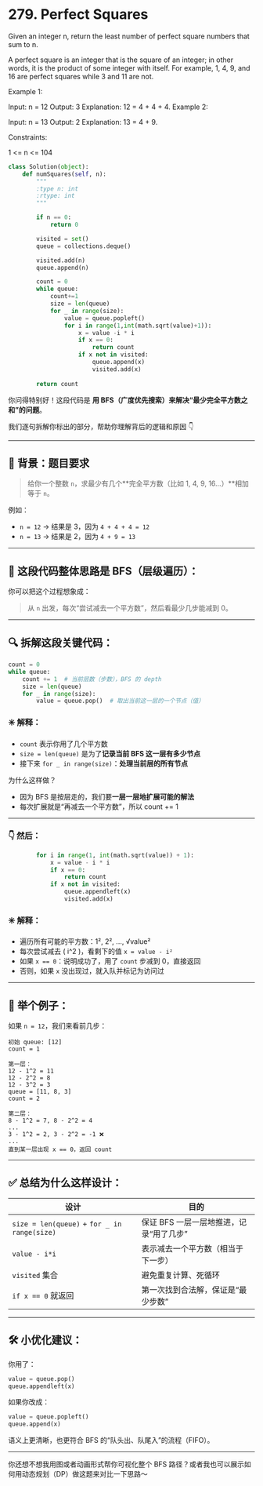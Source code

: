 # 279. Perfect Squares
Given an integer n, return the least number of perfect square numbers that sum to n.

A perfect square is an integer that is the square of an integer; in other words, it is the product of some integer with itself. For example, 1, 4, 9, and 16 are perfect squares while 3 and 11 are not.

 

Example 1:

Input: n = 12
Output: 3
Explanation: 12 = 4 + 4 + 4.
Example 2:

Input: n = 13
Output: 2
Explanation: 13 = 4 + 9.
 

Constraints:

1 <= n <= 104

```python
class Solution(object):
    def numSquares(self, n):
        """
        :type n: int
        :rtype: int
        """

        if n == 0:
            return 0

        visited = set()
        queue = collections.deque()

        visited.add(n)
        queue.append(n)

        count = 0
        while queue:
            count+=1
            size = len(queue)
            for _ in range(size):
                value = queue.popleft()
                for i in range(1,int(math.sqrt(value)+1)):
                    x = value -i * i
                    if x == 0:
                        return count
                    if x not in visited:
                        queue.append(x)
                        visited.add(x)
        
        return count
```

你问得特别好！这段代码是 **用 BFS（广度优先搜索）来解决“最少完全平方数之和”的问题**。

我们逐句拆解你标出的部分，帮助你理解背后的逻辑和原因 👇

---

## 📌 背景：题目要求

> 给你一个整数 `n`，求最少有几个**完全平方数（比如 1, 4, 9, 16...）**相加等于 `n`。

例如：
- `n = 12` → 结果是 3，因为 `4 + 4 + 4 = 12`
- `n = 13` → 结果是 2，因为 `4 + 9 = 13`

---

## 🧠 这段代码整体思路是 BFS（层级遍历）：

你可以把这个过程想象成：

> 从 `n` 出发，每次“尝试减去一个平方数”，然后看最少几步能减到 0。

---

## 🔍 拆解这段关键代码：

```python
count = 0
while queue:
    count += 1  # 当前层数（步数），BFS 的 depth
    size = len(queue)
    for _ in range(size):
        value = queue.pop()  # 取出当前这一层的一个节点（值）
```

### ✳️ 解释：

- `count` 表示你用了几个平方数
- `size = len(queue)` 是为了**记录当前 BFS 这一层有多少节点**
- 接下来 `for _ in range(size)`：**处理当前层的所有节点**

为什么这样做？
- 因为 BFS 是按层走的，我们要**一层一层地扩展可能的解法**
- 每次扩展就是“再减去一个平方数”，所以 count += 1

---

### 👇 然后：

```python
        for i in range(1, int(math.sqrt(value)) + 1):
            x = value - i * i
            if x == 0:
                return count
            if x not in visited:
                queue.appendleft(x)
                visited.add(x)
```

### ✳️ 解释：

- 遍历所有可能的平方数：1², 2², ..., √value²
- 每次尝试减去 \( i^2 \)，看剩下的值 `x = value - i²`
- 如果 `x == 0`：说明成功了，用了 `count` 步减到 0，直接返回
- 否则，如果 `x` 没出现过，就入队并标记为访问过

---

## 🧠 举个例子：

如果 `n = 12`，我们来看前几步：

```
初始 queue: [12]
count = 1

第一层：
12 - 1^2 = 11
12 - 2^2 = 8
12 - 3^2 = 3
queue = [11, 8, 3]
count = 2

第二层：
8 - 1^2 = 7, 8 - 2^2 = 4
...
3 - 1^2 = 2, 3 - 2^2 = -1 ❌
...
直到某一层出现 x == 0，返回 count
```

---

## ✅ 总结为什么这样设计：

| 设计 | 目的 |
|------|------|
| `size = len(queue)` + `for _ in range(size)` | 保证 BFS 一层一层地推进，记录“用了几步” |
| `value - i*i` | 表示减去一个平方数（相当于下一步） |
| `visited` 集合 | 避免重复计算、死循环 |
| `if x == 0` 就返回 | 第一次找到合法解，保证是“最少步数” |

---

## 🛠 小优化建议：

你用了：
```python
value = queue.pop()
queue.appendleft(x)
```

如果你改成：
```python
value = queue.popleft()
queue.append(x)
```

语义上更清晰，也更符合 BFS 的“队头出、队尾入”的流程（FIFO）。

---

你还想不想我用图或者动画形式帮你可视化整个 BFS 路径？或者我也可以展示如何用动态规划（DP）做这题来对比一下思路～




